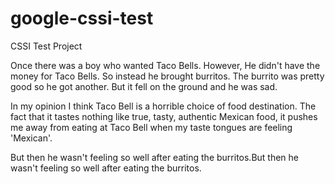 # google-cssi-test
CSSI Test Project

Once there was a boy who wanted Taco Bells.
However, He didn't have the money for Taco Bells.
So instead he brought burritos.
The burrito was pretty good so he got another.
But it fell on the ground and he was sad.




In my opinion I think Taco Bell is a horrible choice of food destination. The fact that it tastes nothing like true, tasty, authentic Mexican food, it pushes me away from eating at Taco Bell when my taste tongues are feeling 'Mexican'.

But then he wasn't feeling so well after eating the burritos.But then he wasn't feeling so well after eating the burritos.
